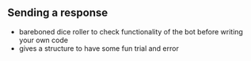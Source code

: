 ## Sending a response
- bareboned dice roller to check functionality of the bot before writing your own code
- gives a structure to have some fun trial and error 